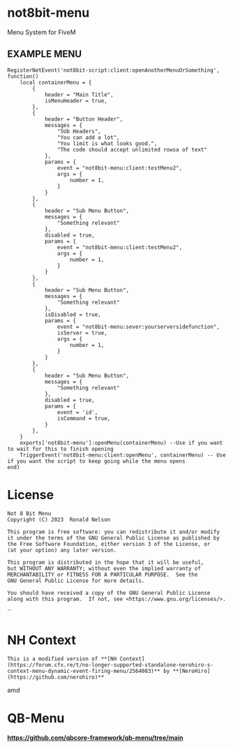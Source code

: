 # not8bit-menu
Menu System for FiveM

## EXAMPLE MENU
```
RegisterNetEvent('not8bit-script:client:openAnotherMenuOrSomething', function()
    local containerMenu = {
        {
            header = "Main Title",
            isMenuHeader = true,
        },
        {
            header = "Button Header",
            messages = {
                "SUb Headers",
                "You can add a lot",
                "You limit is what looks good.",
                "The code should accept unlimited rowsa of text"
            },
            params = {
                event = "not8bit-menu:client:testMenu2",
                args = {
                    number = 1,
                }
            }
        },
        {
            header = "Sub Menu Button",
            messages = {
                "Something relevant"
            },
            disabled = true,
            params = {
                event = "not8bit-menu:client:testMenu2",
                args = {
                    number = 1,
                }
            }
        },
        {
            header = "Sub Menu Button",
            messages = {
                "Something relevant"
            },
            isDisabled = true,
            params = {
                event = "not8bit-menu:sever:yourserversidefunction",
                isServer = true,
                args = {
                    number = 1,
                }
            }
        },
        {
            header = "Sub Menu Button",
            messages = {
                "Something relevant"
            },
            disabled = true,
            params = {
                event = 'id',
                isCommand = true,
            }
        },
    }
    exports['not8bit-menu']:openMenu(containerMenu) --Use if you want to wait for this to finish opening
	TriggerEvent('not8bit-menu:client:openMenu', containerMenu) -- Use if you want the script to keep going while the menu opens
end)
```
# License
    Not 8 Bit Menu
    Copyright (C) 2023  Ronald Nelson

    This program is free software: you can redistribute it and/or modify
    it under the terms of the GNU General Public License as published by
    the Free Software Foundation, either version 3 of the License, or
    (at your option) any later version.

    This program is distributed in the hope that it will be useful,
    but WITHOUT ANY WARRANTY; without even the implied warranty of
    MERCHANTABILITY or FITNESS FOR A PARTICULAR PURPOSE.  See the
    GNU General Public License for more details.

    You should have received a copy of the GNU General Public License
    along with this program.  If not, see <https://www.gnu.org/licenses/>.

``
# NH Context
    This is a modified version of **[NH Context](https://forum.cfx.re/t/no-longer-supported-standalone-nerohiro-s-context-menu-dynamic-event-firing-menu/2564083)** by **[NeroHiro](https://github.com/nerohiro)**
amd

# QB-Menu 
**https://github.com/qbcore-framework/qb-menu/tree/main**